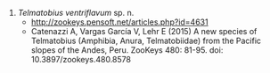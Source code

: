 1. *Telmatobius ventriflavum* sp. n.
    * http://zookeys.pensoft.net/articles.php?id=4631
    * Catenazzi A, Vargas García V, Lehr E (2015) A new species of Telmatobius (Amphibia, Anura, Telmatobiidae) from the Pacific slopes of the Andes, Peru. ZooKeys 480: 81-95. doi: 10.3897/zookeys.480.8578
